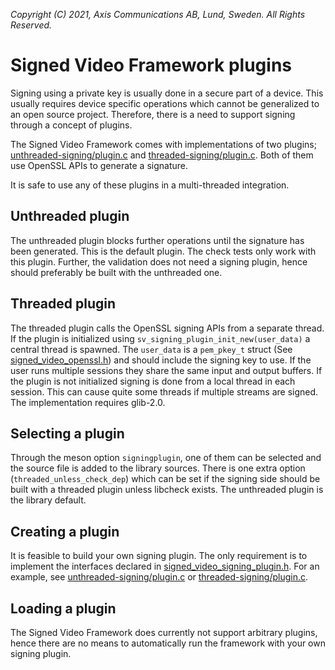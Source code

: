 *Copyright (C) 2021, Axis Communications AB, Lund, Sweden. All Rights Reserved.*

# Signed Video Framework plugins

Signing using a private key is usually done in a secure part of a device. This usually requires
device specific operations which cannot be generalized to an open source project. Therefore, there
is a need to support signing through a concept of plugins.

The Signed Video Framework comes with implementations of two plugins;
[unthreaded-signing/plugin.c](./unthreaded-signing/plugin.c) and
[threaded-signing/plugin.c](./threaded-signing/plugin.c). Both of them use OpenSSL APIs
to generate a signature.

It is safe to use any of these plugins in a multi-threaded integration.

## Unthreaded plugin
The unthreaded plugin blocks further operations until the signature has been generated. This is the
default plugin. The check tests only work with this plugin. Further, the validation does not need a
signing plugin, hence should preferably be built with the unthreaded one.

## Threaded plugin
The threaded plugin calls the OpenSSL signing APIs from a separate thread. If the plugin is
initialized using `sv_signing_plugin_init_new(user_data)` a central thread is spawned. The
`user_data` is a `pem_pkey_t` struct (See
[signed_video_openssl.h](../src/includes/signed_video_openssl.h)) and should include the signing key
to use. If the user runs multiple sessions they share the same input and output buffers.
If the plugin is not initialized signing is done from a local thread in each session. This can cause
quite some threads if multiple streams are signed. The implementation requires glib-2.0.

## Selecting a plugin
Through the meson option `signingplugin`, one of them can be selected and the source file is added
to the library sources. There is one extra option (`threaded_unless_check_dep`) which can be set if
the signing side should be built with a threaded plugin unless libcheck exists. The unthreaded
plugin is the library default.

## Creating a plugin

It is feasible to build your own signing plugin. The only requirement is to implement the
interfaces declared in
[signed_video_signing_plugin.h](../src/includes/signed_video_signing_plugin.h). For an example, see
[unthreaded-signing/plugin.c](./unthreaded-signing/plugin.c) or
[threaded-signing/plugin.c](./threaded-signing/plugin.c).

## Loading a plugin

The Signed Video Framework does currently not support arbitrary plugins, hence there are no means
to automatically run the framework with your own signing plugin.
